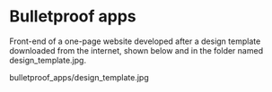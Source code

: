 # Bulletproof apps
Front-end of a one-page website developed after a design template downloaded from the internet, shown below and in the folder named design_template.jpg.

bulletproof_apps/design_template.jpg
